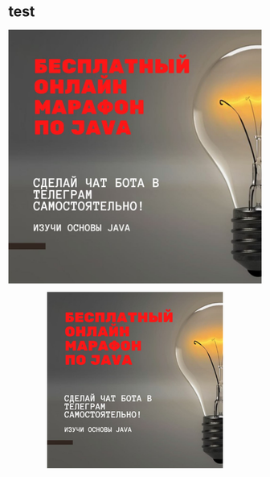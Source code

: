 # test

![Screenshot](frpa_s2.jpeg)

<p align="center">
  <img src="frpa_s2.jpeg" width="350">
</p>
